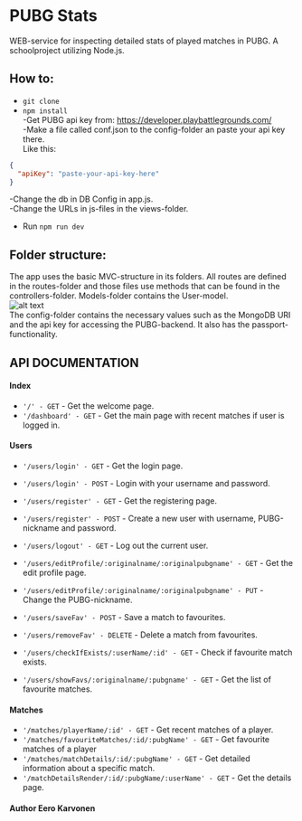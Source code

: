 # PUBG Stats

WEB-service for inspecting detailed stats of played matches in PUBG. A schoolproject utilizing Node.js.

## How to:
* `git clone`
* `npm install`<br />
-Get PUBG api key from: https://developer.playbattlegrounds.com/ <br />
-Make a file called conf.json to the config-folder an paste your api key there. <br />
Like this:
```json
{
  "apiKey": "paste-your-api-key-here"
}
```
-Change the db in DB Config in app.js. <br />
-Change the URLs in js-files in the views-folder. <br />
- Run  `npm run dev`

## Folder structure:
The app uses the basic MVC-structure in its folders.
All routes are defined in the routes-folder and those files use methods that can be found in the controllers-folder.
Models-folder contains the User-model.<br />
![alt text](https://upload.wikimedia.org/wikipedia/commons/a/a0/MVC-Process.svg)<br />
The config-folder contains the necessary values such as the MongoDB URI and the api key for accessing the PUBG-backend.
It also has the passport-functionality.

## API DOCUMENTATION

#### Index
* `'/' - GET` - Get the welcome page.
* `'/dashboard' - GET` - Get the main page with recent matches if user is logged in.

#### Users

* `'/users/login' - GET` - Get the login page.
* `'/users/login' - POST` - Login with your username and password.

* `'/users/register' - GET` - Get the registering page.
* `'/users/register' - POST` - Create a new user with username, PUBG-nickname and password.

* `'/users/logout' - GET` - Log out the current user. 

* `'/users/editProfile/:originalname/:originalpubgname' - GET` - Get the edit profile page.
* `'/users/editProfile/:originalname/:originalpubgname' - PUT` - Change the PUBG-nickname.

* `'/users/saveFav' - POST` - Save a match to favourites.
* `'/users/removeFav' - DELETE` - Delete a match from favourites.
* `'/users/checkIfExists/:userName/:id' - GET` - Check if favourite match exists.
* `'/users/showFavs/:originalname/:pubgname' - GET` - Get the list of favourite matches.

#### Matches

* `'/matches/playerName/:id' - GET` - Get recent matches of a player.
* `'/matches/favouriteMatches/:id/:pubgName' - GET` - Get favourite matches of a player
* `'/matches/matchDetails/:id/:pubgName' - GET` - Get detailed information about a specific match.
* `'/matchDetailsRender/:id/:pubgName/:userName' - GET` - Get the details page.




#### Author Eero Karvonen

